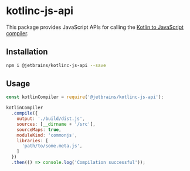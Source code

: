 # kotlinc-js-api

This package provides JavaScript APIs for calling the [Kotlin to JavaScript compiler](https://kotlinlang.org/docs/tutorials/javascript/getting-started-command-line/command-line-library-js.html).

## Installation

```bash
npm i @jetbrains/kotlinc-js-api --save
```

## Usage

```js
const kotlinCompiler = require('@jetbrains/kotlinc-js-api');

kotlinCompiler
  .compile({
    output: './build/dist.js',
    sources: [__dirname + '/src'],
    sourceMaps: true,
    moduleKind: 'commonjs',
    libraries: [
      'path/to/some.meta.js',
    ]
  })
  .then(() => console.log('Compilation successful'));
```